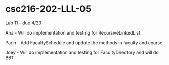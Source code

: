 # csc216-202-LLL-05

Lab 11 - due 4/23

Ana  - Will do implementation and testing for RecursiveLinkedList 

Parin - Add FacultySchedule and update the methods in faculty and course.

Joey - Will do implementation and testing for FacultyDirectory and will do BBT


